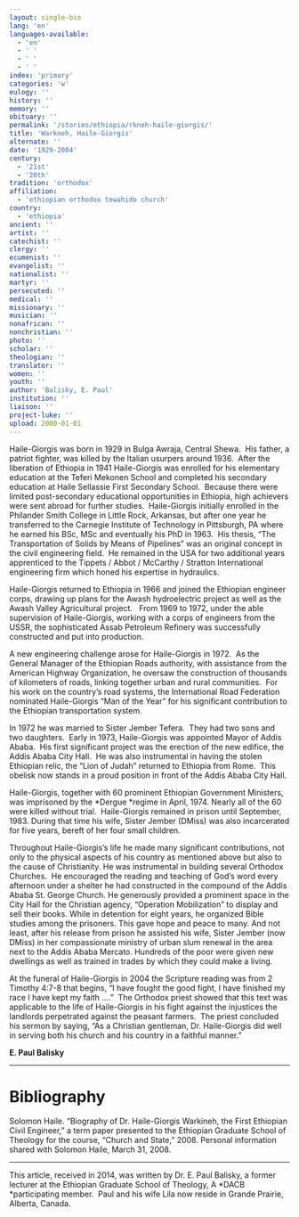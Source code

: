 ```yaml
---
layout: single-bio
lang: 'en'
languages-available:
  - 'en'
  - ' '
  - ' '
  - ' '
index: 'primary'
categories: 'w'
eulogy: ''
history: ''
memory: ''
obituary: ''
permalink: '/stories/ethiopia/rkneh-haile-giorgis/'
title: 'Warkneh, Haile-Giorgis'
alternate: ''
date: '1929-2004'
century:
  - '21st'
  - '20th'
tradition: 'orthodox'
affiliation:
  - 'ethiopian orthodox tewahido church'
country:
  - 'ethiopia'
ancient: ''
artist: ''
catechist: ''
clergy: ''
ecumenist: ''
evangelist: ''
nationalist: ''
martyr: ''
persecuted: ''
medical: ''
missionary: ''
musician: ''
nonafrican: ''
nonchristian: ''
photo: ''
scholar: ''
theologian: ''
translator: ''
women: ''
youth: ''
author: 'Balisky, E. Paul'
institution: ''
liaison: ''
project-luke: ''
upload: 2000-01-01
---
```



Haile-Giorgis was born in 1929 in Bulga Awraja, Central Shewa.  His father, a patriot fighter, was killed by the Italian usurpers around 1936.  After the liberation of Ethiopia in 1941 Haile-Giorgis was enrolled for his elementary education at the Teferi Mekonen School and completed his secondary education at Haile Sellassie First Secondary School.  Because there were limited post-secondary educational opportunities in Ethiopia, high achievers were sent abroad for further studies.  Haile-Giorgis initially enrolled in the Philander Smith College in Little Rock, Arkansas, but after one year he transferred to the Carnegie Institute of Technology in Pittsburgh, PA where he earned his BSc, MSc and eventually his PhD in 1963.  His thesis, &ldquo;The Transportation of Solids by Means of Pipelines&rdquo; was an original concept in the civil engineering field.  He remained in the USA for two additional years apprenticed to the Tippets / Abbot / McCarthy / Stratton International engineering firm which honed his expertise in hydraulics.

Haile-Giorgis returned to Ethiopia in 1966 and joined the Ethiopian engineer corps, drawing up plans for the Awash hydroelectric project as well as the Awash Valley Agricultural project.   From 1969 to 1972, under the able supervision of Haile-Giorgis, working with a corps of engineers from the USSR, the sophisticated Assab Petroleum Refinery was successfully constructed and put into production.

A new engineering challenge arose for Haile-Giorgis in 1972.  As the General Manager of the Ethiopian Roads authority, with assistance from the American Highway Organization, he oversaw the construction of thousands of kilometers of roads, linking together urban and rural communities.  For his work on the country&rsquo;s road systems, the International Road Federation nominated Haile-Giorgis &ldquo;Man of the Year&rdquo; for his significant contribution to the Ethiopian transportation system.

In 1972 he was married to Sister Jember Tefera.  They had two sons and two daughters.  Early in 1973, Haile-Giorgis was appointed Mayor of Addis Ababa.  His first significant project was the erection of the new edifice, the Addis Ababa City Hall.  He was also instrumental in having the stolen Ethiopian relic, the &ldquo;Lion of Judah&rdquo; returned to Ethiopia from Rome.  This obelisk now stands in a proud position in front of the Addis Ababa City Hall.

Haile-Giorgis, together with 60 prominent Ethiopian Government Ministers, was imprisoned by the *Dergue *regime in April, 1974. Nearly all of the 60 were killed without trial.  Haile-Giorgis remained in prison until September, 1983. During that time his wife, Sister Jember (DMiss) was also incarcerated for five years, bereft of her four small children.

Throughout Haile-Giorgis&rsquo;s life he made many significant contributions, not only to the physical aspects of his country as mentioned above but also to the cause of Christianity. He was instrumental in building several Orthodox Churches.  He encouraged the reading and teaching of God&rsquo;s word every afternoon under a shelter he had constructed in the compound of the Addis Ababa St. George Church. He generously provided a prominent space in the City Hall for the Christian agency, &ldquo;Operation Mobilization&rdquo; to display and sell their books. While in detention for eight years, he organized Bible studies among the prisoners. This gave hope and peace to many. And not least, after his release from prison he assisted his wife, Sister Jember (now DMiss) in her compassionate ministry of urban slum renewal in the area next to the Addis Ababa Mercato. Hundreds of the poor were given new dwellings as well as trained in trades by which they could make a living.

At the funeral of Haile-Giorgis in 2004 the Scripture reading was from 2 Timothy 4:7-8 that begins, &ldquo;I have fought the good fight, I have finished my race I have kept my faith ....&rdquo;  The Orthodox priest showed that this text was applicable to the life of  Haile-Giorgis in his fight against the injustices the landlords perpetrated against the peasant farmers.  The priest concluded his sermon by saying, &ldquo;As a Christian gentleman, Dr. Haile-Giorgis did well in serving both his church and his country in a faithful manner.&rdquo;

**E. Paul Balisky**

---

# Bibliography

Solomon Haile. &ldquo;Biography of Dr. Haile-Giorgis Warkineh, the First Ethiopian Civil Engineer,&rdquo; a term paper presented to the Ethiopian Graduate School of Theology for the course, &ldquo;Church and State,&rdquo; 2008.
Personal information shared with Solomon Haile, March 31, 2008.

---

This article, received in 2014, was written by Dr. E. Paul Balisky, a former lecturer at the Ethiopian Graduate School of Theology, A *DACB *participating member.  Paul and his wife Lila now reside in Grande Prairie, Alberta, Canada.